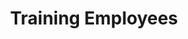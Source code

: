 ---
title: Training Employees
desc: Empower your workforce with targeted cybersecurity training to foster awareness and mitigate human-centric security risks.
img: public/images/features/13.svg
---